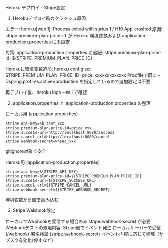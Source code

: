 Heroku デプロイ・Stripe設定

1. Herokuデプロイ時のクラッシュ原因

エラー: heroku[web.1]: Process exited with status 1 / H10 App crashed
原因: stripe.premium-plan-price-id が Heroku 環境変数および application-production.properties に未設定

対策:
application-production.properties に追記:
stripe.premium-plan-price-id=${STRIPE_PREMIUM_PLAN_PRICE_ID}

Herokuに環境変数追加:
heroku config:set STRIPE_PREMIUM_PLAN_PRICE_ID=price_xxxxxxxxxxxxx
Procfileで既に -Dspring.profiles.active=production を指定しているので追加設定は不要

再デプロイ後、heroku logs --tail で確認

2. application.properties と application-production.properties の整理

ローカル用 (application.properties)
```
stripe.api-key=sk_test_xxx
stripe.premium-plan-price-id=price_xxx
stripe.success-url=http://localhost:8080/success
stripe.cancel-url=http://localhost:8080/cancel
stripe.webhook-secret=whsec_xxx
```
gitignore対象で安全

Heroku用 (application-production.properties)
```
stripe.api-key=${STRIPE_API_KEY}
stripe.premium-plan-price-id=${STRIPE_PREMIUM_PLAN_PRICE_ID}
stripe.success-url=${STRIPE_SUCCESS_URL}
stripe.cancel-url=${STRIPE_CANCEL_URL}
stripe.webhook-secret=${STRIPE_WEBHOOK_SECRET}
```
環境変数から値を読み込む

3. Stripe Webhook設定

ローカルでWebhookを受信する場合のみ stripe.webhook-secret が必要
Webhookテストの処理内容:
Stripe側でイベント発生
ローカルサーバーで受信 (/webhook)
署名検証 (stripe.webhook-secret)
イベント内容に応じて処理（サブスク有効化/停止など）